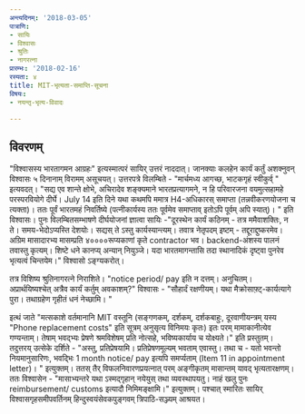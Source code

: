 ```yaml
---
अन्त्यदिनम्: '2018-03-05'
पात्राणि:
- सायिः
- विश्वासः
- श्रुतिः
- नागरत्ना
प्रारम्भः: '2018-02-16'
रस्यता: ४
title: MIT-भृत्यता-समाप्ति-सूचना
विषयः:
- नयन्तृ-भृत्य-विवादः

---
```


## विवरणम्
"विश्वासस्य भारतागमन आग्रहः" इत्यस्मात्परं सायिर् उत्तरं नाददात्। जानक्याः‌ कलहेन कार्यं कर्तुं अशक्नुवन् विश्वासः ५ दिनानाम् विरामम् असूचयत्। उत्तरपत्रे विलम्बिते - "मार्चमध्य आगच्छ, भाटकगृहं स्वीकुर्व् " इत्यवदत्। "सद्य​ एव शान्ते क्षोभे, अचिरादेव शङ्क्यमाने भारतप्रत्यागमने, न हि परिवारजना वयमुत्सहामहे ​परस्परवियोगे दीर्घे। July 14 इति दिने यथा कथमपि ममात्र H4-अधिकारस् समाप्ता (तन्नवीकरणयोजना च त्यक्ता)। ततः पूर्वं भारतमहं निवर्तिष्ये (पत्नीकार्यस्य ततः पूर्वमेव समाप्ताव् इतोऽपि पूर्वम् अपि स्यात्)। " इति विश्वासः। पुनः विलम्बितसम्भाषणे  दीर्घयोजनां ज्ञात्वा सायिः -‌"दूरस्थेन कार्यं कठिनम् - तत्र ममैवाशक्तिः, न ते। समय-भेदोऽप्यस्ति देशयोः। सद्यस् ते ऽस्तु कार्यस्यान्त्यम्। तवात्र नेतृपदम् इष्टम् - तद्दूराद्दुष्करमेव। अग्रिम मासादारभ्य मासम्प्रति ४००००रूप्यकाणां कृते contractor भव। backend-अंशस्य पालनं तवास्तु कृत्यम्। शिष्टे धने कानप्य् अन्यान् नियुञ्जे। यदा भारतमागन्तासि तदा स्थानादिकं दृष्ट्वा पुनरेव भृत्यत्वं चिन्तयेम।" विश्वासो ऽङ्ग्यकरोत्।

तत्र विशिष्य श्रुतिनागरत्ने निराशिते। "notice period/ pay इति न दत्तम्। अनुचितम्। अप्रार्थयिष्यश्चेत् अत्रैव कार्यं कर्तुम् अवकाशम्?" विश्वासः - "सौहार्दं रक्षणीयम्। यथा मैक्रोसाफ़्ट्-कार्यत्यागे पुरा। तथाग्रहेण गृहीतं धनं नेच्छामि। "

इत्थं जाते "मत्सकाशे वर्तमानानि MIT वस्तूनि (सङ्गणकम्, दर्शकम्, दर्शकबाहुः, दूरवाणीयन्त्रम् यस्य "Phone replacement costs" इति सूत्रम् अनुसृत्य विनिमयः कृतः) इतः परम् मामाकानीत्येव गण्यन्ताम्। तेषाम् भवद्भ्यः प्रेषणे श्रमविशेषम् प्रति नोत्सहे, भविष्यकार्याय च योक्ष्यते।" इति प्रस्तुतम्। तदुत्तरय् उत्सेके दर्शिते - "अस्तु, प्रतिप्रेषयामि। प्रतिप्रेषणमूल्यम् भवताम् एवास्तु। तथा च - यतो भवन्तो नियमानुसारिणः, भवद्भिः 1 month notice/ pay इत्यपि समर्प्यताम् (Item 11 in appointment letter)। " इत्युक्तम्। ततस् तैर् विफलनिवारणप्रयत्नात् परम् अङ्गीकृतम् मासान्तम् यावद् भृत्यतारक्षणम्। ततः विश्वासेन - "मासाभ्यन्तरे यथा ऽस्मद्गृहान् नयेयुस् तथा व्यवस्थापयतु। नाहं खलु पुनः reimbursement/ customs इत्यादौ निमिमङ्क्षामि।" इत्युक्तम्। पश्चात् स्मारितः सायिर् विश्वासगृहसमीपवर्तिनम् हिन्दुस्वयंसेवकपुङ्गवम् त्रिपाठि-सञ्ज्यम् आश्रयत।

